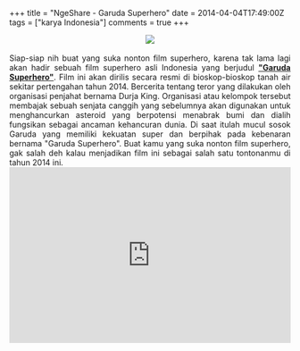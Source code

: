 +++
title = "NgeShare - Garuda Superhero"
date = 2014-04-04T17:49:00Z
tags = ["karya Indonesia"]
comments = true
+++

<center><img border="0" data-original-height="833" data-original-width="500" src="https://3.bp.blogspot.com/-DOg4ZINbK80/W-vyuORvfzI/AAAAAAAASP4/ftxr0nhxNZ8GXOF1JT1FhHlekC17PNPSQCLcBGAs/s1600/garudasuperhero.jpg" /></center><br />
<div style="text-align: justify;">Siap-siap nih buat yang suka nonton film superhero, karena tak lama lagi akan hadir sebuah film superhero asli Indonesia yang berjudul <b><a href="https://id.wikipedia.org/wiki/Garuda_Superhero" target="_blank">"Garuda Superhero"</a></b>. Film ini akan dirilis secara resmi di bioskop-bioskop tanah air sekitar pertengahan tahun 2014. Bercerita tentang teror yang dilakukan oleh organisasi penjahat bernama  Durja King. Organisasi atau kelompok tersebut membajak sebuah senjata canggih yang sebelumnya  akan digunakan untuk menghancurkan asteroid yang berpotensi menabrak bumi dan  dialih fungsikan sebagai ancaman kehancuran dunia. Di saat itulah mucul sosok Garuda yang memiliki kekuatan super dan berpihak pada  kebenaran bernama "Garuda Superhero". Buat kamu yang suka nonton film superhero, gak salah deh kalau menjadikan film ini sebagai salah satu tontonanmu di tahun 2014 ini.<br />
<iframe width="100%" height="315" src="https://www.youtube.com/embed/NZfKkyrEXPQ" frameborder="0" allow="accelerometer; autoplay; encrypted-media; gyroscope; picture-in-picture" allowfullscreen></iframe></div>
